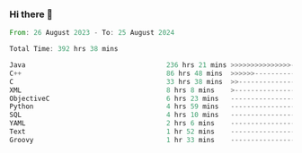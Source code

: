 ### Hi there 👋

<!--
**luoxuanzao/luoxuanzao** is a ✨ _special_ ✨ repository because its `README.md` (this file) appears on your GitHub profile.

Here are some ideas to get you started:

- 🔭 I’m currently working on ...
- 🌱 I’m currently learning ...
- 👯 I’m looking to collaborate on ...
- 🤔 I’m looking for help with ...
- 💬 Ask me about ...
- 📫 How to reach me: ...
- 😄 Pronouns: ...
- ⚡ Fun fact: ...
-->

<!--START_SECTION:waka-->

```rust
From: 26 August 2023 - To: 25 August 2024

Total Time: 392 hrs 38 mins

Java                                   236 hrs 21 mins >>>>>>>>>>>>>>>----------   60.18 %
C++                                    86 hrs 48 mins  >>>>>>-------------------   22.10 %
C                                      33 hrs 38 mins  >>-----------------------   08.56 %
XML                                    8 hrs 8 mins    >------------------------   02.07 %
ObjectiveC                             6 hrs 23 mins   -------------------------   01.63 %
Python                                 4 hrs 59 mins   -------------------------   01.27 %
SQL                                    4 hrs 10 mins   -------------------------   01.06 %
YAML                                   2 hrs 6 mins    -------------------------   00.54 %
Text                                   1 hr 52 mins    -------------------------   00.48 %
Groovy                                 1 hr 33 mins    -------------------------   00.40 %
```

<!--END_SECTION:waka-->